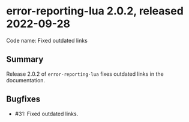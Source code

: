 # error-reporting-lua 2.0.2, released 2022-09-28

Code name: Fixed outdated links

## Summary

Release 2.0.2 of `error-reporting-lua` fixes  outdated links in the documentation.

## Bugfixes

* #31: Fixed outdated links.